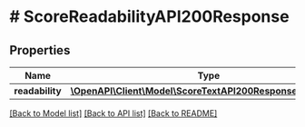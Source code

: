 # # ScoreReadabilityAPI200Response

## Properties

Name | Type | Description | Notes
------------ | ------------- | ------------- | -------------
**readability** | [**\OpenAPI\Client\Model\ScoreTextAPI200ResponseReadability**](ScoreTextAPI200ResponseReadability.md) |  | [optional]

[[Back to Model list]](../../README.md#models) [[Back to API list]](../../README.md#endpoints) [[Back to README]](../../README.md)
